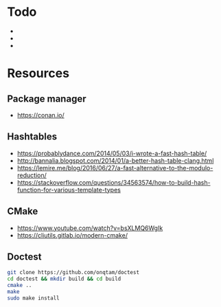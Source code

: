 # Todo
-
-
-
# Resources

## Package manager
- https://conan.io/

## Hashtables
- https://probablydance.com/2014/05/03/i-wrote-a-fast-hash-table/
- http://bannalia.blogspot.com/2014/01/a-better-hash-table-clang.html
- https://lemire.me/blog/2016/06/27/a-fast-alternative-to-the-modulo-reduction/
- https://stackoverflow.com/questions/34563574/how-to-build-hash-function-for-various-template-types

## CMake
- https://www.youtube.com/watch?v=bsXLMQ6WgIk
- https://cliutils.gitlab.io/modern-cmake/

## Doctest
```sh
git clone https://github.com/onqtam/doctest
cd doctest && mkdir build && cd build
cmake ..
make 
sudo make install
```
